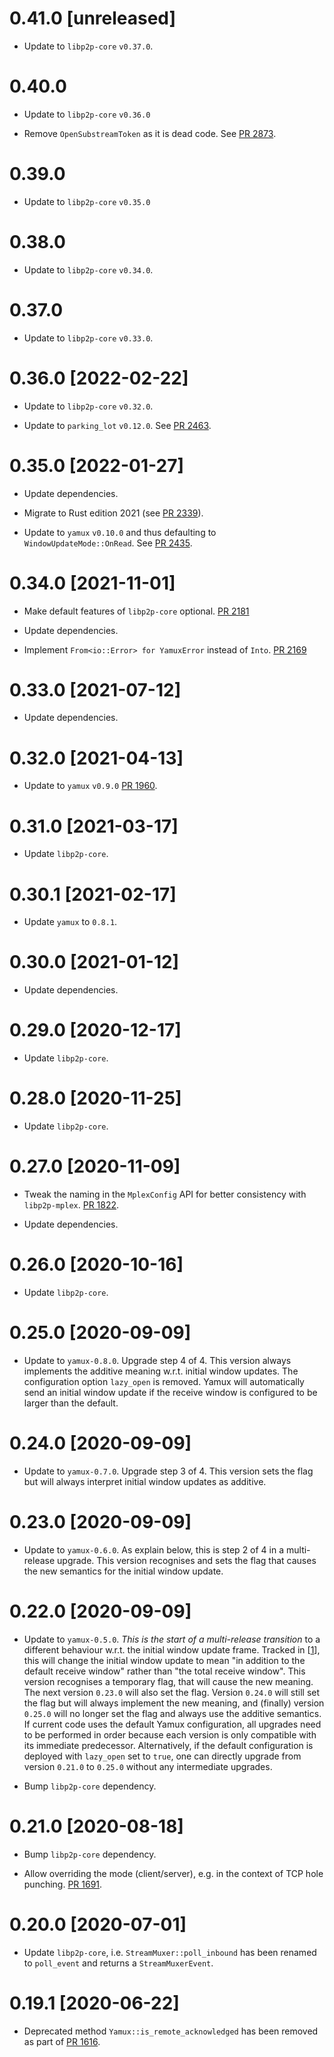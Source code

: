 # 0.41.0 [unreleased]

- Update to `libp2p-core` `v0.37.0`.

# 0.40.0

- Update to `libp2p-core` `v0.36.0`

- Remove `OpenSubstreamToken` as it is dead code. See [PR 2873].

[PR 2873]: https://github.com/libp2p/rust-libp2p/pull/2873/

# 0.39.0

- Update to `libp2p-core` `v0.35.0`

# 0.38.0

- Update to `libp2p-core` `v0.34.0`.

# 0.37.0

- Update to `libp2p-core` `v0.33.0`.

# 0.36.0 [2022-02-22]

- Update to `libp2p-core` `v0.32.0`.

- Update to `parking_lot` `v0.12.0`. See [PR 2463].

[PR 2463]: https://github.com/libp2p/rust-libp2p/pull/2463/

# 0.35.0 [2022-01-27]

- Update dependencies.

- Migrate to Rust edition 2021 (see [PR 2339]).

- Update to `yamux` `v0.10.0` and thus defaulting to `WindowUpdateMode::OnRead`.
  See [PR 2435].

[PR 2339]: https://github.com/libp2p/rust-libp2p/pull/2339
[PR 2435]: https://github.com/libp2p/rust-libp2p/pull/2435

# 0.34.0 [2021-11-01]

- Make default features of `libp2p-core` optional.
  [PR 2181](https://github.com/libp2p/rust-libp2p/pull/2181)

- Update dependencies.

- Implement `From<io::Error> for YamuxError` instead of `Into`.
  [PR 2169](https://github.com/libp2p/rust-libp2p/pull/2169)

# 0.33.0 [2021-07-12]

- Update dependencies.

# 0.32.0 [2021-04-13]

- Update to `yamux` `v0.9.0` [PR
  1960](https://github.com/libp2p/rust-libp2p/pull/1960).

# 0.31.0 [2021-03-17]

- Update `libp2p-core`.

# 0.30.1 [2021-02-17]

- Update `yamux` to `0.8.1`.

# 0.30.0 [2021-01-12]

- Update dependencies.

# 0.29.0 [2020-12-17]

- Update `libp2p-core`.

# 0.28.0 [2020-11-25]

- Update `libp2p-core`.

# 0.27.0 [2020-11-09]

- Tweak the naming in the `MplexConfig` API for better
  consistency with `libp2p-mplex`.
  [PR 1822](https://github.com/libp2p/rust-libp2p/pull/1822).

- Update dependencies.

# 0.26.0 [2020-10-16]

- Update `libp2p-core`.

# 0.25.0 [2020-09-09]

- Update to `yamux-0.8.0`. Upgrade step 4 of 4. This version always implements
  the additive meaning w.r.t. initial window updates. The configuration option
  `lazy_open` is removed. Yamux will automatically send an initial window update
  if the receive window is configured to be larger than the default.

# 0.24.0 [2020-09-09]

- Update to `yamux-0.7.0`. Upgrade step 3 of 4. This version sets the flag but will
  always interpret initial window updates as additive.

# 0.23.0 [2020-09-09]

- Update to `yamux-0.6.0`. As explain below, this is step 2 of 4 in a multi-release
  upgrade. This version recognises and sets the flag that causes the new semantics
  for the initial window update.

# 0.22.0 [2020-09-09]

- Update to `yamux-0.5.0`. *This is the start of a multi-release transition* to a
  different behaviour w.r.t. the initial window update frame. Tracked in [[1]],
  this will change the initial window update to mean "in addition to the default
  receive window" rather than "the total receive window". This version recognises
  a temporary flag, that will cause the new meaning. The next version `0.23.0`
  will also set the flag. Version `0.24.0` will still set the flag but will always
  implement the new meaning, and (finally) version `0.25.0` will no longer set the
  flag and always use the additive semantics. If current code uses the default
  Yamux configuration, all upgrades need to be performed in order because each
  version is only compatible with its immediate predecessor. Alternatively, if the
  default configuration is deployed with `lazy_open` set to `true`, one can
  directly upgrade from version `0.21.0` to `0.25.0` without any intermediate
  upgrades.

- Bump `libp2p-core` dependency.

[1]: https://github.com/paritytech/yamux/issues/92

# 0.21.0 [2020-08-18]

- Bump `libp2p-core` dependency.

- Allow overriding the mode (client/server), e.g. in the context
of TCP hole punching. [PR 1691](https://github.com/libp2p/rust-libp2p/pull/1691).

# 0.20.0 [2020-07-01]

- Update `libp2p-core`, i.e. `StreamMuxer::poll_inbound` has been renamed
  to `poll_event` and returns a `StreamMuxerEvent`.

# 0.19.1 [2020-06-22]

- Deprecated method `Yamux::is_remote_acknowledged` has been removed
  as part of [PR 1616](https://github.com/libp2p/rust-libp2p/pull/1616).
